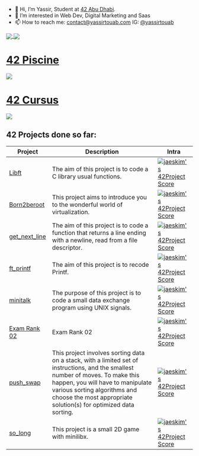 - 👋 Hi, I’m Yassir, Student at [42 Abu Dhabi](https://42abudhabi.ae/).
- 👀 I’m interested in Web Dev, Digital Marketing and Saas
- 📫 How to reach me: contact@yassirtouab.com IG: [@yassirtouab](https://instagram.com/yassirtouab)

<a href="https://github.com/yassirtouab">
  <img align="center" src="https://github-readme-stats.vercel.app/api?username=yassirtouab&show_icons=true&theme=onedark" />
</a>
<a href="https://github.com/yassirtouab">
  <img align="center" src="https://github-readme-stats.vercel.app/api/top-langs/?username=yassirtouab&layout=compact&theme=onedark" />
</a>

<a href="https://github.com/yassirtouab">
    <h1>42 Piscine</h1>
  <img align="center" src="https://badge42.herokuapp.com/api/stats/ytouab?cursus=C%20Piscine)](https://github.com/yassirtouab" />
</a>

<a href="https://github.com/yassirtouab">
  <h1>42 Cursus</h1>
  <img align="center" src="https://badge42.herokuapp.com/api/stats/ytouab" />
</a>




## 42 Projects done so far:

Project | Description | Intra
------- | ----------- | -----
[Libft](https://github.com/yassirtouab/libft) | The aim of this project is to code a C library usual functions. | [![jaeskim's 42Project Score](https://badge42.herokuapp.com/api/project/ytouab/Libft)](https://github.com/yassirtouab)
[Born2beroot](https://github.com/yassirtouab/born2beroot)| This project aims to introduce you to the wonderful world of virtualization. | [![jaeskim's 42Project Score](https://badge42.herokuapp.com/api/project/ytouab/Born2beroot)](https://github.com/yassirtouab)
[get_next_line](https://github.com/yassirtouab/get_next_line)| The aim of this project is to code a function that returns a line ending with a newline, read from a file descriptor. | [![jaeskim's 42Project Score](https://badge42.herokuapp.com/api/project/ytouab/get_next_line)](https://github.com/yassirtouab)
[ft_printf](https://github.com/yassrtouab/ft_printf)|The aim of this project is to recode Printf. | [![jaeskim's 42Project Score](https://badge42.herokuapp.com/api/project/ytouab/ft_printf)](https://github.com/yassirtouab)
[minitalk](https://github.com/yassirtouab/minitalk)| The purpose of this project is to code a small data exchange program using UNIX signals. | [![jaeskim's 42Project Score](https://badge42.herokuapp.com/api/project/ytouab/minitalk)](https://github.com/yassirtouab)
[Exam Rank 02](https://github.com/yassirtouab/exam-rank-02)| Exam Rank 02 | [![jaeskim's 42Project Score](https://badge42.herokuapp.com/api/project/ytouab/ft_printf)](https://github.com/yassirtouab)
[push_swap](https://github.com/yassirtouab/push_swap)| This project involves sorting data on a stack, with a limited set of instructions, and the smallest number of moves. To make this happen, you will have to manipulate various sorting algorithms and choose the most appropriate solution(s) for optimized data sorting. | [![jaeskim's 42Project Score](https://badge42.herokuapp.com/api/project/ytouab/push_swap)](https://github.com/yassirtouab)
[so_long](https://github.com/yassirtouab/so_long)| This project is a small 2D game with minilibx. | [![jaeskim's 42Project Score](https://badge42.herokuapp.com/api/project/ytouab/so_long)](https://github.com/yassirtouab) 

<!---
yassirtouab/yassirtouab is a ✨ special ✨ repository because its `README.md` (this file) appears on your GitHub profile.
You can click the Preview link to take a look at your changes.
--->
